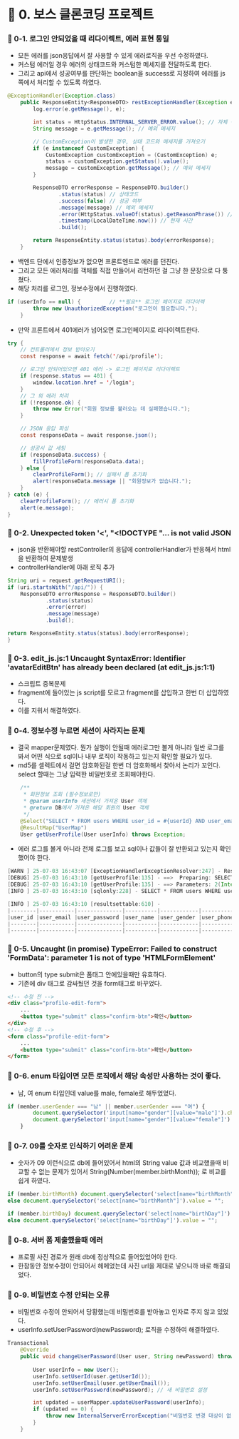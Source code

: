 # 📌 0. 보스 클론코딩 프로젝트
### 📌 0-1. 로그인 안되었을 때 리다이렉트, 에러 표현 통일
- 모든 에러를 json응답에서 잘 사용할 수 있게 에러로직을 우선 수정하였다.
- 커스텀 에러일 경우 에러의 상태코드와 커스텀한 메세지를 전달하도록 한다.
- 그리고 api에서 성공여부를 판단하는 boolean을 success로 지정하여 에러를 js 쪽에서 처리할 수 있도록 하였다.
```java
@ExceptionHandler(Exception.class)
    public ResponseEntity<ResponseDTO> restExceptionHandler(Exception e) {
        log.error(e.getMessage(), e);

        int status = HttpStatus.INTERNAL_SERVER_ERROR.value(); // 자체 정의한 에러가 아닐 경우 500에러로 정리
        String message = e.getMessage(); // 예외 메세지

        // CustomException이 발생한 경우, 상태 코드와 메세지를 가져오기
        if (e instanceof CustomException) { 
            CustomException customException = (CustomException) e;
            status = customException.getStatus().value(); 
            message = customException.getMessage(); // 예외 메세지
        }

        ResponseDTO errorResponse = ResponseDTO.builder()
                .status(status) // 상태코드
                .success(false) // 성공 여부
                .message(message) // 예외 메세지
                .error(HttpStatus.valueOf(status).getReasonPhrase()) // 에러 클래스 이름
                .timestamp(LocalDateTime.now()) // 현재 시간
                .build(); 

        return ResponseEntity.status(status).body(errorResponse); 
    }
```
- 백엔드 단에서 인증정보가 없으면 프론트엔드로 에러를 던진다.
- 그리고 모든 에러처리를 객체를 직접 만들어서 리턴하던 걸 그냥 한 문장으로 다 퉁쳤다.
- 해당 처리를 로그인, 정보수정에서 진행하였다.
```java
if (userInfo == null) {         // **필요** 로그인 페이지로 리다이렉
        throw new UnauthorizedException("로그인이 필요합니다.");
    }
```
- 만약 프론트에서 401에러가 넘어오면 로그인페이지로 리다이렉트한다.
```java
try {
    // 컨트롤러에서 정보 받아오기
    const response = await fetch('/api/profile');

    // 로그인 안되어있으면 401 에러 -> 로그인 페이지로 리다이렉트
    if (response.status == 401) {
        window.location.href = '/login';
    }
    // 그 외 에러 처리
    if (!response.ok) {
        throw new Error("회원 정보를 불러오는 데 실패했습니다.");
    }

    // JSON 응답 파싱
    const responseData = await response.json();

    // 성공시 값 세팅
    if (responseData.success) {
        fillProfileForm(responseData.data);
    } else {
        clearProfileForm(); // 실패시 폼 초기화
        alert(responseData.message || "회원정보가 없습니다.");
    }
} catch (e) {
    clearProfileForm(); // 에러시 폼 초기화
    alert(e.message);
}
```

### 📌 0-2. Unexpected token '<', "<!DOCTYPE "... is not valid JSON
- json을 반환해야할 restController의 응답에 controllerHandler가 반응해서 html을 반환하여 문제발생
- controllerHandler에 아래 로직 추가
```java
String uri = request.getRequestURI();
if (uri.startsWith("/api/")) {
    ResponseDTO errorResponse = ResponseDTO.builder()
            .status(status)
            .error(error)
            .message(message)
            .build();

return ResponseEntity.status(status).body(errorResponse);
}
```

### 📌 0-3. edit_js.js:1 Uncaught SyntaxError: Identifier 'avatarEditBtn' has already been declared (at edit_js.js:1:1)
- 스크립트 중복문제
- fragment에 들어있는 js script를 모르고 fragment를 삽입하고 한번 더 삽입하였다. 
- 이를 지워서 해결하였다.

### 📌 0-4. 정보수정 누르면 세션이 사라지는 문제
- 결국 mapper문제였다. 뭔가 실행이 안될때 에러로그만 볼게 아니라 일반 로그를 봐서 어떤 식으로 sql이나 내부 로직이 작동하고 있는지 확인할 필요가 있다.
- md5를 셀렉트에서 걸면 암호화된걸 한번 더 암호화해서 찾아서 논리가 꼬인다. select 할때는 그냥 입력한 비밀번호로 조회해야한다.
```java
    /**
     * 회원정보 조회 (필수정보로만)
     * @param userInfo 세션에서 가져온 User 객체
     * @return DB에서 가져온 해당 회원의 User 객체 
     */
    @Select("SELECT * FROM users WHERE user_id = #{userId} AND user_email = #{userEmail} AND user_password = MD5(#{userPassword})")
    @ResultMap("UserMap")
    User getUserProfile(User userInfo) throws Exception;
```
- 에러 로그를 볼게 아니라 전체 로그를 보고 sql이나 값들이 잘 반환되고 있는지 확인했어야 한다.
```java
[WARN ] 25-07-03 16:43:07 [ExceptionHandlerExceptionResolver:247] - Resolved [org.springframework.web.servlet.resource.NoResourceFoundException: No static resource %EA%B6%8C%EB%96%99%EB%95%A1%EC%96%BC%EA%B5%B4%EC%82%AC%EC%A7%84.]
[DEBUG] 25-07-03 16:43:10 [getUserProfile:135] - ==>  Preparing: SELECT * FROM users WHERE user_id = ? AND user_email = ? AND user_password = MD5(?)
[DEBUG] 25-07-03 16:43:10 [getUserProfile:135] - ==> Parameters: 2(Integer), hyungyugod@naver.com(String), 803518b88de5d173b029d371d82ad00e(String)
[INFO ] 25-07-03 16:43:10 [sqlonly:228] - SELECT * FROM users WHERE user_id = 2 AND user_email = 'hyungyugod@naver.com' AND user_password = MD5('803518b88de5d173b029d371d82ad00e')

[INFO ] 25-07-03 16:43:10 [resultsettable:610] - 
|--------|-----------|--------------|----------|------------|-----------|---------------|-------------|--------------|----------------------|-----------------|--------------|---------|-----------|---------|----------|-------|
|user_id |user_email |user_password |user_name |user_gender |user_phone |user_birthdate |user_address |user_postcode |user_specific_address |user_profile_img |required_term |sms_term |email_term |reg_date |edit_date |is_out |
|--------|-----------|--------------|----------|------------|-----------|---------------|-------------|--------------|----------------------|-----------------|--------------|---------|-----------|---------|----------|-------|
|--------|-----------|--------------|----------|------------|-----------|---------------|-------------|--------------|----------------------|-----------------|--------------|---------|-----------|---------|----------|-------|
```

### 📌 0-5. Uncaught (in promise) TypeError: Failed to construct 'FormData': parameter 1 is not of type 'HTMLFormElement'
- button의 type submit은 폼태그 안에있을때만 유효하다.
- 기존에 div 태그로 감싸뒀던 것을 form태그로 바꾸었다.
```html
<!-- 수정 전 -->
<div class="profile-edit-form">
    ...
    <button type="submit" class="confirm-btn">확인</button>
</div>
<!-- 수정 후 -->
<form class="profile-edit-form">
    ...
    <button type="submit" class="confirm-btn">확인</button>
</form>
```

### 📌 0-6. enum 타입이면 모든 로직에서 해당 속성만 사용하는 것이 좋다.
- 남, 여 enum 타입인데 value를 male, female로 해두었었다.
```js
if (member.userGender === "남" || member.userGender === "여") {
        document.querySelector('input[name="gender"][value="male"]').checked = member.userGender === "남";
        document.querySelector('input[name="gender"][value="female"]').checked = member.userGender === "여";
    }
```

### 📌 0-7. 09를 숫자로 인식하기 어려운 문제
- 숫자가 09 이런식으로 db에 들어있어서 html의 String value 값과 비교했을때 비교할 수 없는 문제가 있어서 String(Number(member.birthMonth)); 로 비교를 쉽게 하였다.
```js
if (member.birthMonth) document.querySelector('select[name="birthMonth"]').value = String(Number(member.birthMonth));
else document.querySelector('select[name="birthMonth"]').value = "";

if (member.birthDay) document.querySelector('select[name="birthDay"]').value = String(Number(member.birthDay));
else document.querySelector('select[name="birthDay"]').value = "";
```

### 📌 0-8. 서버 폼 제출했을때 에러
- 프로필 사진 경로가 원래 db에 정상적으로 들어있었어야 한다. 
- 한참동안 정보수정이 안되어서 헤메었는데 사진 url을 제대로 넣으니까 바로 해결되었다. 

### 📌 0-9. 비밀번호 수정 안되는 오류
- 비밀번호 수정이 안되어서 당황했는데 비밀번호를 받아놓고 인자로 주지 않고 있었다.
- userInfo.setUserPassword(newPassword); 로직을 수정하여 해결하였다.
```java
Transactional
    @Override
    public void changeUserPassword(User user, String newPassword) throws Exception {
        
        User userInfo = new User();
        userInfo.setUserId(user.getUserId());
        userInfo.setUserEmail(user.getUserEmail());
        userInfo.setUserPassword(newPassword); // 새 비밀번호 설정

        int updated = userMapper.updateUserPassword(userInfo);
        if (updated == 0) {
            throw new InternalServerErrorException("비밀번호 변경 대상이 없습니다.");
        }
    }
```